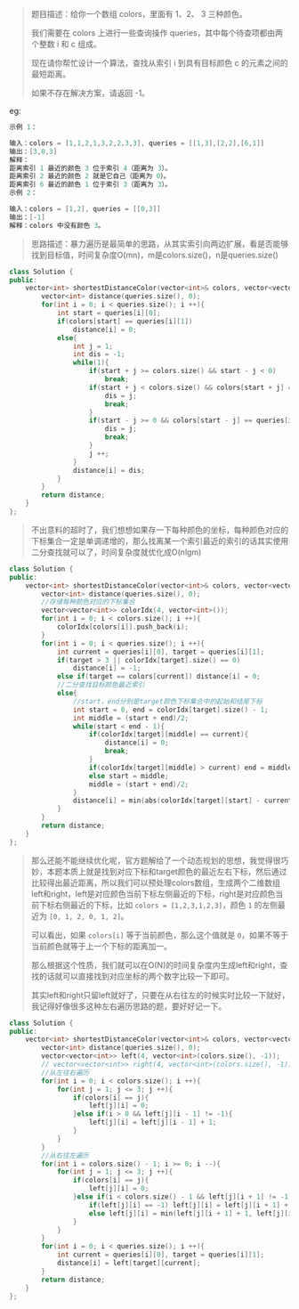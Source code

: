 > 题目描述：给你一个数组 colors，里面有  1、2、 3 三种颜色。
>
> 我们需要在 colors 上进行一些查询操作 queries，其中每个待查项都由两个整数 i 和 c 组成。
>
> 现在请你帮忙设计一个算法，查找从索引 i 到具有目标颜色 c 的元素之间的最短距离。
>
> 如果不存在解决方案，请返回 -1。
>

eg:

```java
示例 1：

输入：colors = [1,1,2,1,3,2,2,3,3], queries = [[1,3],[2,2],[6,1]]
输出：[3,0,3]
解释： 
距离索引 1 最近的颜色 3 位于索引 4（距离为 3）。
距离索引 2 最近的颜色 2 就是它自己（距离为 0）。
距离索引 6 最近的颜色 1 位于索引 3（距离为 3）。
示例 2：

输入：colors = [1,2], queries = [[0,3]]
输出：[-1]
解释：colors 中没有颜色 3。
```

> 思路描述：暴力遍历是最简单的思路，从其实索引向两边扩展，看是否能够找到目标值，时间复杂度O(mn)，m是colors.size()，n是queries.size()
>

```C++
class Solution {
public:
    vector<int> shortestDistanceColor(vector<int>& colors, vector<vector<int>>& queries) {
        vector<int> distance(queries.size(), 0);
        for(int i = 0; i < queries.size(); i ++){
            int start = queries[i][0];
            if(colors[start] == queries[i][1])
                distance[i] = 0;
            else{
                int j = 1;
                int dis = -1;
                while(1){
                    if(start + j >= colors.size() && start - j < 0)
                        break;
                    if(start + j < colors.size() && colors[start + j] == queries[i][1]){
                        dis = j;
                        break;        
                    }
                    if(start - j >= 0 && colors[start - j] == queries[i][1]){
                        dis = j;
                        break;
                    }
                    j ++;
                }
                distance[i] = dis;
            }
        }
        return distance;
    }
};
```

> 不出意料的超时了，我们想想如果存一下每种颜色的坐标，每种颜色对应的下标集合一定是单调递增的，那么找离某一个索引最近的索引的话其实使用二分查找就可以了，时间复杂度就优化成O(nlgm)

```C++
class Solution {
public:
    vector<int> shortestDistanceColor(vector<int>& colors, vector<vector<int>>& queries) {
        vector<int> distance(queries.size(), 0);
        //存储每种颜色对应的下标集合
        vector<vector<int>> colorIdx(4, vector<int>());
        for(int i = 0; i < colors.size(); i ++){
            colorIdx[colors[i]].push_back(i);
        }
        for(int i = 0; i < queries.size(); i ++){
            int current = queries[i][0], target = queries[i][1];
            if(target > 3 || colorIdx[target].size() == 0)
                distance[i] = -1;
            else if(target == colors[current]) distance[i] = 0;
            //二分查找目标颜色最近索引
            else{
                //start，end分别是target颜色下标集合中的起始和结尾下标
                int start = 0, end = colorIdx[target].size() - 1;
                int middle = (start + end)/2;
                while(start < end - 1){
                    if(colorIdx[target][middle] == current){
                        distance[i] = 0; 
                        break;
                    } 
                    if(colorIdx[target][middle] > current) end = middle; 
                    else start = middle;
                    middle = (start + end)/2;
                }
                distance[i] = min(abs(colorIdx[target][start] - current), abs(colorIdx[target][end] - current));
            }
        }
        return distance;
    }
};
```

> 那么还能不能继续优化呢，官方题解给了一个动态规划的思想，我觉得很巧妙，本题本质上就是找到对应下标和target颜色的最近左右下标，然后通过比较得出最近距离，所以我们可以预处理colors数组，生成两个二维数组left和right，left是对应颜色当前下标左侧最近的下标，right是对应颜色当前下标右侧最近的下标，比如 `colors = [1,2,3,1,2,3]`，颜色 `1` 的左侧最近为 `[0, 1, 2, 0, 1, 2]`。
>
> 可以看出，如果 `colors[i]` 等于当前颜色，那么这个值就是 `0`，如果不等于当前颜色就等于上一个下标的距离加一。
>
> 那么根据这个性质，我们就可以在O(N)的时间复杂度内生成left和right，查找的话就可以直接找到对应坐标的两个数字比较一下即可。
>
> 其实left和right只留left就好了，只要在从右往左的时候实时比较一下就好，我记得好像很多这种左右遍历思路的题，要好好记一下。

```C++
class Solution {
public:
    vector<int> shortestDistanceColor(vector<int>& colors, vector<vector<int>>& queries) {
        vector<int> distance(queries.size(), 0);
        vector<vector<int>> left(4, vector<int>(colors.size(), -1));
        // vector<vector<int>> right(4, vector<int>(colors.size(), -1));
        //从左往右遍历
        for(int i = 0; i < colors.size(); i ++){
            for(int j = 1; j <= 3; j ++){
                if(colors[i] == j){
                    left[j][i] = 0;
                }else if(i > 0 && left[j][i - 1] != -1){
                    left[j][i] = left[j][i - 1] + 1;
                }
            }
        }
        //从右往左遍历
        for(int i = colors.size() - 1; i >= 0; i --){
            for(int j = 1; j <= 3; j ++){
                if(colors[i] == j){
                    left[j][i] = 0;
                }else if(i < colors.size() - 1 && left[j][i + 1] != -1){
                    if(left[j][i] == -1) left[j][i] = left[j][i + 1] + 1;
                    else left[j][i] = min(left[j][i + 1] + 1, left[j][i]);
                }
            }
        }
        for(int i = 0; i < queries.size(); i ++){
            int current = queries[i][0], target = queries[i][1];
            distance[i] = left[target][current];
        }
        return distance;
    }
};
```

